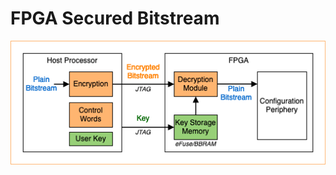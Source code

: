 # FPGA Secured Bitstream

<p>
  <img src="./docs/figures/OpenFPGA_Secure_Bitstream(1).png" class="center">
<p>
  

